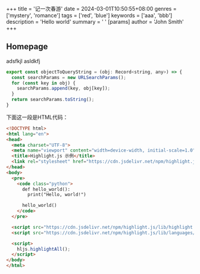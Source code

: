 +++
title = '记一次春游'
date = 2024-03-01T10:50:55+08:00
genres = ['mystery', 'romance']
tags = ['red', 'blue']
keywords = ['aaa', 'bbb']
description = 'Hello world'
summary = ' '
[params]
  author = 'John Smith'
+++

## Homepage

adsfkjl
asldkfj 

``` javascript
export const objectToQueryString = (obj: Record<string, any>) => {
  const searchParams = new URLSearchParams();
  for (const key in obj) {
    searchParams.append(key, obj[key]);
  }
  return searchParams.toString();
}
```

下面这一段是HTML代码：

``` HTML
<!DOCTYPE html>
<html lang="en">
<head>
  <meta charset="UTF-8">
  <meta name="viewport" content="width=device-width, initial-scale=1.0">
  <title>Highlight.js 示例</title>
  <link rel="stylesheet" href="https://cdn.jsdelivr.net/npm/highlight.js/lib/styles/darcula.css">
</head>
<body>
  <pre>
    <code class="python">
      def hello_world():
        print("Hello, world!")

      hello_world()
    </code>
  </pre>

  <script src="https://cdn.jsdelivr.net/npm/highlight.js/lib/highlight.min.js"></script>
  <script src="https://cdn.jsdelivr.net/npm/highlight.js/lib/languages/python.min.js"></script>

  <script>
    hljs.highlightAll();
  </script>
</body>
</html>
```